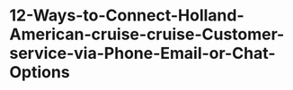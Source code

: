 # 12-Ways-to-Connect-Holland-American-cruise-cruise-Customer-service-via-Phone-Email-or-Chat-Options